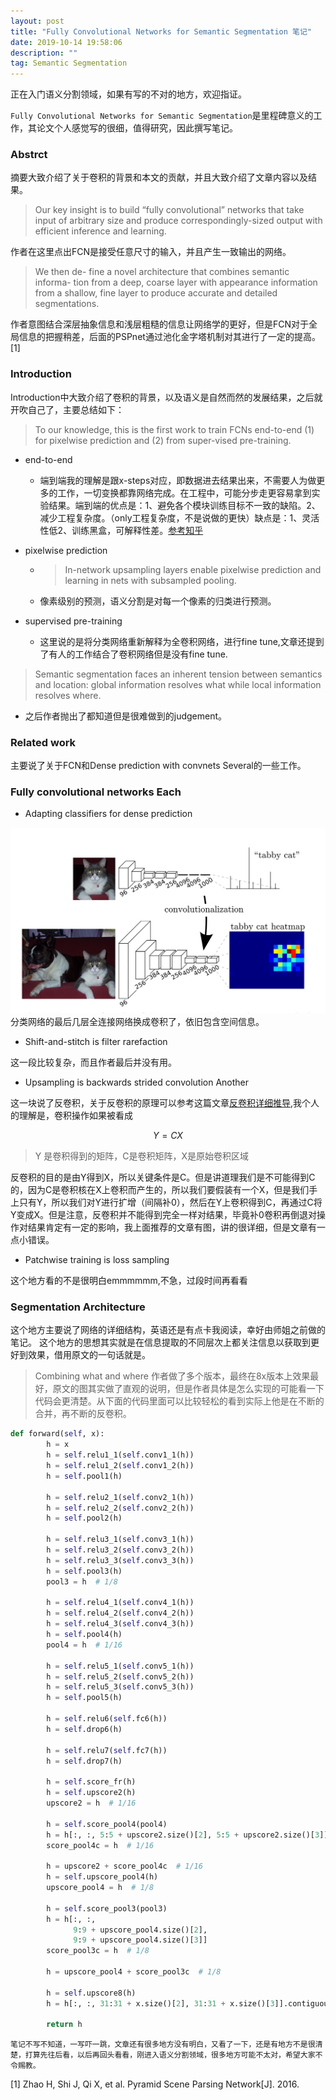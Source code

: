 ```yaml
---
layout: post
title: "Fully Convolutional Networks for Semantic Segmentation 笔记"
date: 2019-10-14 19:58:06 
description: ""
tag: Semantic Segmentation
---
```


正在入门语义分割领域，如果有写的不对的地方，欢迎指证。

`Fully Convolutional Networks for Semantic Segmentation`是里程碑意义的工作，其论文个人感觉写的很细，值得研究，因此撰写笔记。

### Abstrct

摘要大致介绍了关于卷积的背景和本文的贡献，并且大致介绍了文章内容以及结果。

>Our key insight is to build “fully convolutional” networks that take input of arbitrary size and produce correspondingly-sized output with efficient inference and learning.

作者在这里点出FCN是接受任意尺寸的输入，并且产生一致输出的网络。

>We then de- fine a novel architecture that combines semantic informa- tion from a deep, coarse layer with appearance information from a shallow, fine layer to produce accurate and detailed segmentations.

作者意图结合深层抽象信息和浅层粗糙的信息让网络学的更好，但是FCN对于全局信息的把握稍差，后面的PSPnet通过池化金字塔机制对其进行了一定的提高。[1]

### Introduction

Introduction中大致介绍了卷积的背景，以及语义是自然而然的发展结果，之后就开吹自己了，主要总结如下：

>To our knowledge, this is the first work to train FCNs end-to-end (1) for pixelwise prediction and (2) from super-vised pre-training.

- end-to-end
  - 端到端我的理解是跟x-steps对应，即数据进去结果出来，不需要人为做更多的工作，一切变换都靠网络完成。在工程中，可能分步走更容易拿到实验结果。端到端的优点是：1、避免各个模块训练目标不一致的缺陷。2、减少工程复杂度。（only工程复杂度，不是说做的更快）缺点是：1、灵活性低2、训练黑盒，可解释性差。[参考知乎](https://www.zhihu.com/question/349900338/answer/851434329)

- pixelwise prediction
  - >In-network upsampling layers enable pixelwise prediction and learning in nets with subsampled pooling.
  
  - 像素级别的预测，语义分割是对每一个像素的归类进行预测。

- supervised pre-training
  - 这里说的是将分类网络重新解释为全卷积网络，进行fine tune,文章还提到了有人的工作结合了卷积网络但是没有fine tune.

> Semantic segmentation faces an inherent tension between semantics and location: global information resolves what while local information resolves where.

- 之后作者抛出了都知道但是很难做到的judgement。

### Related work

主要说了关于FCN和Dense prediction with convnets Several的一些工作。

### Fully convolutional networks Each

- Adapting classifiers for dense prediction

![FCN structure](../images/posts/FCN_structure.png)
分类网络的最后几层全连接网络换成卷积了，依旧包含空间信息。

- Shift-and-stitch is filter rarefaction

这一段比较复杂，而且作者最后并没有用。

- Upsampling is backwards strided convolution Another

这一块说了反卷积，关于反卷积的原理可以参考这篇文章[反卷积详细推导]('https://zhuanlan.zhihu.com/p/48501100'),我个人的理解是，卷积操作如果被看成

$$Y = CX$$

> Y 是卷积得到的矩阵，C是卷积矩阵，X是原始卷积区域

反卷积的目的是由Y得到X，所以关键条件是C。但是讲道理我们是不可能得到C的，因为C是卷积核在X上卷积而产生的，所以我们要假装有一个X，但是我们手上只有Y，所以我们对Y进行扩增（间隔补0），然后在Y上卷积得到C，再通过C将Y变成X。但是注意，反卷积并不能得到完全一样对结果，毕竟补0卷积再倒退对操作对结果肯定有一定的影响，我上面推荐的文章有图，讲的很详细，但是文章有一点小错误。

- Patchwise training is loss sampling

这个地方看的不是很明白emmmmmm,不急，过段时间再看看

### Segmentation Architecture

这个地方主要说了网络的详细结构，英语还是有点卡我阅读，幸好由师姐之前做的笔记。
这个地方的思想其实就是在信息提取的不同层次上都关注信息以获取到更好到效果，借用原文的一句话就是。
> Combining what and where
作者做了多个版本，最终在8x版本上效果最好，原文的图其实做了直观的说明，但是作者具体是怎么实现的可能看一下代码会更清楚。从下面的代码里面可以比较轻松的看到实际上他是在不断的合并，再不断的反卷积。

``` python
def forward(self, x):
        h = x
        h = self.relu1_1(self.conv1_1(h))
        h = self.relu1_2(self.conv1_2(h))
        h = self.pool1(h)

        h = self.relu2_1(self.conv2_1(h))
        h = self.relu2_2(self.conv2_2(h))
        h = self.pool2(h)

        h = self.relu3_1(self.conv3_1(h))
        h = self.relu3_2(self.conv3_2(h))
        h = self.relu3_3(self.conv3_3(h))
        h = self.pool3(h)
        pool3 = h  # 1/8

        h = self.relu4_1(self.conv4_1(h))
        h = self.relu4_2(self.conv4_2(h))
        h = self.relu4_3(self.conv4_3(h))
        h = self.pool4(h)
        pool4 = h  # 1/16

        h = self.relu5_1(self.conv5_1(h))
        h = self.relu5_2(self.conv5_2(h))
        h = self.relu5_3(self.conv5_3(h))
        h = self.pool5(h)

        h = self.relu6(self.fc6(h))
        h = self.drop6(h)

        h = self.relu7(self.fc7(h))
        h = self.drop7(h)

        h = self.score_fr(h)
        h = self.upscore2(h)
        upscore2 = h  # 1/16

        h = self.score_pool4(pool4)
        h = h[:, :, 5:5 + upscore2.size()[2], 5:5 + upscore2.size()[3]]
        score_pool4c = h  # 1/16

        h = upscore2 + score_pool4c  # 1/16
        h = self.upscore_pool4(h)
        upscore_pool4 = h  # 1/8

        h = self.score_pool3(pool3)
        h = h[:, :,
              9:9 + upscore_pool4.size()[2],
              9:9 + upscore_pool4.size()[3]]
        score_pool3c = h  # 1/8

        h = upscore_pool4 + score_pool3c  # 1/8

        h = self.upscore8(h)
        h = h[:, :, 31:31 + x.size()[2], 31:31 + x.size()[3]].contiguous()

        return h
```

`笔记不写不知道，一写吓一跳，文章还有很多地方没有明白，又看了一下，还是有地方不是很清楚，打算先往后看，以后再回头看看，刚进入语义分割领域，很多地方可能不太对，希望大家不令赐教。`

[1] Zhao H, Shi J, Qi X, et al. Pyramid Scene Parsing Network[J]. 2016.
